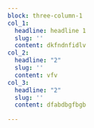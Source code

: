 ```yaml
---
block: three-column-1
col_1:
  headline: headline 1
  slug: ''
  content: dkfndnfidlv
col_2:
  headline: "2"
  slug: ''
  content: vfv
col_3:
  headline: "2"
  slug: ''
  content: dfabdbgfbgb

---
```

